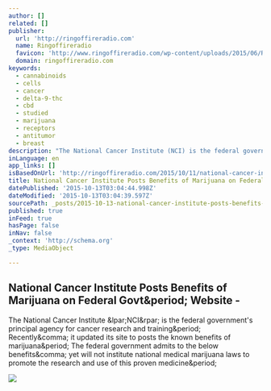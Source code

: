 ```yaml
---
author: []
related: []
publisher:
  url: 'http://ringoffireradio.com'
  name: Ringoffireradio
  favicon: 'http://www.ringoffireradio.com/wp-content/uploads/2015/06/ROF-32-32.jpg'
  domain: ringoffireradio.com
keywords:
  - cannabinoids
  - cells
  - cancer
  - delta-9-thc
  - cbd
  - studied
  - marijuana
  - receptors
  - antitumor
  - breast
description: "The National Cancer Institute (NCI) is the federal government's principal agency for cancer research and training. Recently, it updated its site to posts the known benefits of marijuana. The federal government admits to the below benefits, yet will not institute national medical marijuana laws to promote the research and use of this proven medicine."
inLanguage: en
app_links: []
isBasedOnUrl: 'http://ringoffireradio.com/2015/10/11/national-cancer-institute-posts-benefits-of-marijuana-on-federal-govt-website/'
title: National Cancer Institute Posts Benefits of Marijuana on Federal Govt. Website -
datePublished: '2015-10-13T03:04:44.998Z'
dateModified: '2015-10-13T03:04:39.597Z'
sourcePath: _posts/2015-10-13-national-cancer-institute-posts-benefits-of-marijuana-on-fed.md
published: true
inFeed: true
hasPage: false
inNav: false
_context: 'http://schema.org'
_type: MediaObject

---
```

<article style=""><h1>National Cancer Institute Posts Benefits of Marijuana on Federal Govt&amp;period; Website -</h1><p>The National Cancer Institute &amp;lpar;NCI&amp;rpar; is the federal government's principal agency for cancer research and training&amp;period; Recently&amp;comma; it updated its site to posts the known benefits of marijuana&amp;period; The federal government admits to the below benefits&amp;comma; yet will not institute national medical marijuana laws to promote the research and use of this proven medicine&amp;period;</p><img src="http://ringoffireradio.com/wp-content/uploads/Harvest-of-Tempe-Medical-Marijuana-Dispensary3.jpg" /></article>